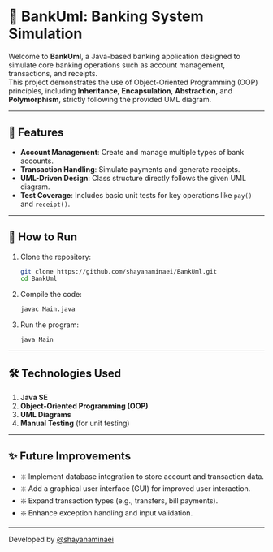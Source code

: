 # 🏦 BankUml: Banking System Simulation


Welcome to **BankUml**, a Java-based banking application designed to simulate core banking operations such as account management, transactions, and receipts.  
This project demonstrates the use of Object-Oriented Programming (OOP) principles, including **Inheritance**, **Encapsulation**, **Abstraction**, and **Polymorphism**, strictly following the provided UML diagram.

---

## 📌 Features

- **Account Management**: Create and manage multiple types of bank accounts.
- **Transaction Handling**: Simulate payments and generate receipts.
- **UML-Driven Design**: Class structure directly follows the given UML diagram.
- **Test Coverage**: Includes basic unit tests for key operations like `pay()` and `receipt()`.

---

## 🚀 How to Run

1. Clone the repository:
   ```bash
   git clone https://github.com/shayanaminaei/BankUml.git
   cd BankUml
   ```

2. Compile the code:
   ```bash
   javac Main.java
   ```

3. Run the program:
   ```bash
   java Main
   ```

---

## 🛠 Technologies Used

1. **Java SE**
2. **Object-Oriented Programming (OOP)**
3. **UML Diagrams**
4. **Manual Testing** (for unit testing)

---

## ✨ Future Improvements

- ❇️ Implement database integration to store account and transaction data.
- ❇️ Add a graphical user interface (GUI) for improved user interaction.
- ❇️ Expand transaction types (e.g., transfers, bill payments).
- ❇️ Enhance exception handling and input validation.

---

Developed by [@shayanaminaei](https://github.com/shayanaminaei)
